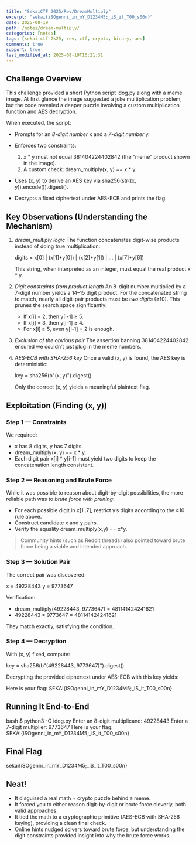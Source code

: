 ```yaml
---
title: "SekaiCTF 2025/Rev/DreamMultiply"
excerpt: "sekai{iSOgenni_in_mY_D1234M5;_iS_it_T00_s00n}"
date: 2025-08-19
path: /notes/dream-multiply/
categories: [notes]
tags: [sekai-ctf-2k25, rev, ctf, crypto, binary, aes]
comments: true
support: true
last_modified_at: 2025-08-19T16:21:31
---
```


## Challenge Overview

This challenge provided a short Python script idog.py along with a meme image. At first glance the image suggested a joke multiplication problem, but the code revealed a deeper puzzle involving a custom multiplication function and AES decryption.

When executed, the script:

* Prompts for an *8-digit number* x and a *7-digit number* y.
* Enforces two constraints:

  1. x * y must not equal 381404224402842 (the “meme” product shown in the image).
  2. A custom check: dream_multiply(x, y) == x * y.
* Uses (x, y) to derive an AES key via
  sha256(str((x, y)).encode()).digest().
* Decrypts a fixed ciphertext under AES-ECB and prints the flag.

## Key Observations (Understanding the Mechanism)

1. *dream_multiply logic*
   The function concatenates digit-wise products instead of doing true multiplication:

   
   digits = x[0] | (x[1]*y[0]) | (x[2]*y[1]) | ... | (x[7]*y[6])
   

   This string, when interpreted as an integer, must equal the real product x * y.

2. *Digit constraints from product length*
   An 8-digit number multiplied by a 7-digit number yields a 14–15 digit product.
   For the concatenated string to match, nearly all digit-pair products must be *two digits* (≥10).
   This prunes the search space significantly:

   * If x[i] = 2, then y[i-1] ≥ 5.
   * If x[i] = 3, then y[i-1] ≥ 4.
   * For x[i] ≥ 5, even y[i-1] = 2 is enough.

3. *Exclusion of the obvious pair*
   The assertion banning 381404224402842 ensured we couldn’t just plug in the meme numbers.

4. *AES-ECB with SHA-256 key*
   Once a valid (x, y) is found, the AES key is deterministic:

   
   key = sha256(b"(x, y)").digest()
   

   Only the correct (x, y) yields a meaningful plaintext flag.


## Exploitation (Finding (x, y))

### Step 1 — Constraints

We required:

* x has 8 digits, y has 7 digits.
* dream_multiply(x, y) == x * y.
* Each digit pair x[i] * y[i-1] must yield two digits to keep the concatenation length consistent.

### Step 2 — Reasoning and Brute Force

While it was possible to reason about digit-by-digit possibilities, the more reliable path was to *brute force with pruning*:

* For each possible digit in x[1..7], restrict y’s digits according to the ≥10 rule above.
* Construct candidate x and y pairs.
* Verify the equality dream_multiply(x,y) == x*y.

> Community hints (such as Reddit threads) also pointed toward brute force being a viable and intended approach.

### Step 3 — Solution Pair

The correct pair was discovered:


x = 49228443
y = 9773647


Verification:

* dream_multiply(49228443, 9773647) = 481141424241621
* 49228443 * 9773647 = 481141424241621

They match exactly, satisfying the condition.

### Step 4 — Decryption

With (x, y) fixed, compute:


key = sha256(b"(49228443, 9773647)").digest()


Decrypting the provided ciphertext under AES-ECB with this key yields:


Here is your flag: SEKAI{iSOgenni_in_mY_D1234M5;_iS_it_T00_s00n}


## Running It End-to-End

bash
$ python3 -O idog.py
Enter an 8-digit multiplicand: 49228443
Enter a 7-digit multiplier: 9773647
Here is your flag: SEKAI{iSOgenni_in_mY_D1234M5;_iS_it_T00_s00n}

## Final Flag


sekai{iSOgenni_in_mY_D1234M5;_iS_it_T00_s00n}


## Neat!

* It disguised a real math + crypto puzzle behind a meme.
* It forced you to either reason digit-by-digit or brute force cleverly, both valid approaches.
* It tied the math to a cryptographic primitive (AES-ECB with SHA-256 keying), providing a clean final check.
* Online hints nudged solvers toward brute force, but understanding the digit constraints provided insight into why the brute force works.